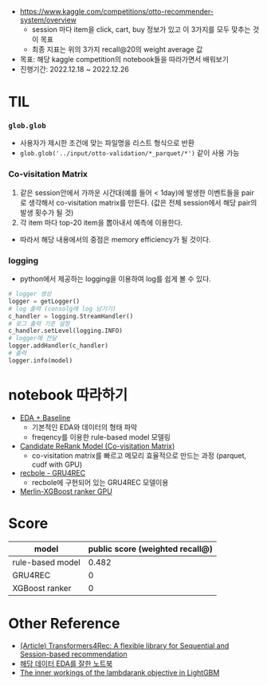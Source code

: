 - https://www.kaggle.com/competitions/otto-recommender-system/overview
  - session 마다 item을 click, cart, buy 정보가 있고 이 3가지를 모두 맞추는 것이 목표
  - 최종 지표는 위의 3가지 recall@20의 weight average 값
- 목표: 해당 kaggle competition의 notebook들을 따라가면서 배워보기
- 진행기간: 2022.12.18 ~ 2022.12.26

# TIL

### `glob.glob`

- 사용자가 제시한 조건에 맞는 파일명을 리스트 형식으로 반환
- `glob.glob('../input/otto-validation/*_parquet/*')` 같이 사용 가능

### Co-visitation Matrix

1. 같은 session안에서 가까운 시간대(예를 들어 < 1day)에 발생한 이벤트들을 pair로 생각해서 co-visitation matrix를 만든다. (값은 전체 session에서 해당 pair의 발생 횟수가 될 것)
2. 각 item 마다 top-20 item을 뽑아내서 예측에 이용한다.

- 따라서 해당 내용에서의 중점은 memory efficiency가 될 것이다.

### logging

- python에서 제공하는 logging을 이용하여 log를 쉽게 볼 수 있다.

```python
# logger 생성
logger = getLogger()
# log 출력 (consolg에 log 남기기)
c_handler = logging.StreamHandler()
# 로그 출력 기준 설정
c_handler.setLevel(logging.INFO)
# logger에 전달
logger.addHandler(c_handler)
# 출력
logger.info(model)
```

# notebook 따라하기

- [EDA + Baseline](./00_otto_eda_baseline.ipynb)
  - 기본적인 EDA와 데이터의 형태 파악
  - freqency를 이용한 rule-based model 모델링
- [Candidate ReRank Model (Co-visitation Matrix)](./01_candidate_rerank_model.ipynb)
  - co-visitation matrix를 빠르고 메모리 효율적으로 만드는 과정 (parquet, cudf with GPU)
- [recbole - GRU4REC](./02_recbole_GRU4REC.ipynb)
  - recbole에 구현되어 있는 GRU4REC 모델이용
- [Merlin-XGBoost ranker GPU](./03_xgboost_ranker_gpu.ipynb)

# Score

| model            | public score (weighted recall@) |
| ---------------- | ------------------------------- |
| rule-based model | 0.482                           |
| GRU4REC          | 0                               |
| XGBoost ranker   | 0                               |

# Other Reference

- [(Article) Transformers4Rec: A flexible library for Sequential and Session-based recommendation](https://medium.com/nvidia-merlin/transformers4rec-4523cc7d8fa8)
- [해당 데이터 EDA를 잘한 노트북](https://www.kaggle.com/code/andradaolteanu/otto-i-was-warned-this-one-is-complicated)
- [The inner workings of the lambdarank objective in LightGBM](https://ffineis.github.io/blog/2021/05/01/lambdarank-lightgbm.html)
